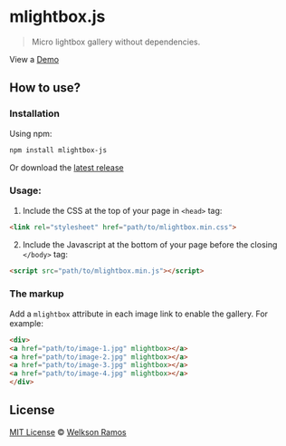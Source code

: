 # mlightbox.js
> Micro lightbox gallery without dependencies.

View a [Demo](https://welksonramos.github.io/mlightbox.js/)

## How to use?

### Installation

Using npm:
```bash
npm install mlightbox-js
```
Or download the [latest release](https://github.com/welksonramos/mlightbox.js/releases)

### Usage: 

1. Include the CSS at the top of your page in ``<head>`` tag:

```html
<link rel="stylesheet" href="path/to/mlightbox.min.css">
```

2. Include the Javascript at the bottom of your page before the closing ``</body>`` tag:

```html
<script src="path/to/mlightbox.min.js"></script>
```
### The markup

Add a ``mlightbox`` attribute in each image link to enable the gallery. For example:

```html
<div>
<a href="path/to/image-1.jpg" mlightbox></a>
<a href="path/to/image-2.jpg" mlightbox></a>
<a href="path/to/image-3.jpg" mlightbox></a>
<a href="path/to/image-4.jpg" mlightbox></a>
</div>
```
## License
[MIT License](LICENSE) &copy; [Welkson Ramos](https://github.com/welksonramos)
